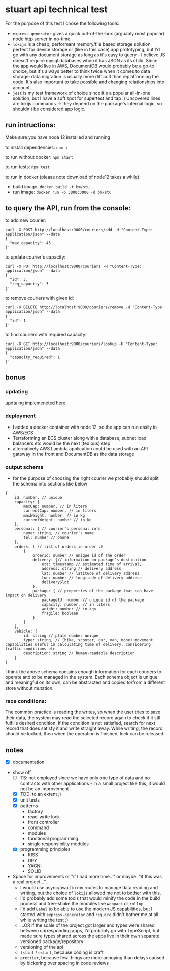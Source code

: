 # stuart api technical test

For the purpose of this test I chose the following tools:
- `express-generator` gives a quick out-of-the-box (arguably most popular) node http server in no-time
- `lokijs` is a cheap, performant memory/file based storage solution perfect for device storage or (like in this case) app prototyping, but I'd go with any document storage as long as it's easy to query - I believe JS doesn't require mysql databases when it has JSON as its child. Since the app would live in AWS, DocumentDB would probably be a go-to choice, but it's always better to think twice when it comes to data storage: data migration is usually more difficult than replatforming the code. It's also important to take possible and changing relationships into account.
- `jest` is my test framework of choice since it's a popular all-in-one solution, but I have a soft spot for supertest and tap :) Uncovered lines are lokijs commands -> they depend on the package's internal logic, so shouldn't be considered app logic.

## run intructions:

Make sure you have node 12 installed and running

to install dependencies:
`npm i`

to run without docker:
`npm start`

to run tests:
`npm test`

to run in docker (please note download of node12 takes a while):
- build image: `docker build -t bm/stu .`
- run image: `docker run -p 3000:3000 -d bm/stu`

## to query the API, run from the console:

to add new courier:
```
curl -X POST http://localhost:9000/couriers/add -H "Content-Type: application/json" --data '
{
  "max_capacity": 45
}'
```

to update courier's capacity:
```
curl -X PUT http://localhost:9000/couriers -H "Content-Type: application/json" --data '
{
  "id": 3,
  "req_capacity": 3
}'
```

to remove couriers with given id:
```
curl -X DELETE http://localhost:9000/couriers/remove -H "Content-Type: application/json" --data '
{
  "id": 1
}'
```

to find couriers with required capacity:
```
curl -X GET http://localhost:9000/couriers/lookup -H "Content-Type: application/json" --data '
{
  "capacity_required": 1
}'
```

## bonus

### updating
[updtaing implemeneted here](https://github.com/miziaq/stu-api/blob/master/src/routes/update-couriers.js)

### deployment
- I added a docker container with node 12, so the app can run easily in AWS/ECS
- Terraforming an ECS cluster along with a database, subnet load balancers etc would be the next (tedious) step 
- alternatively AWS Lambda application could be used with an API gateway in the front and DocumentDB as the data storage

### output schema
- for the purpose of choosing the right courier we probably should split the schema into sections like below
```
{
    id: number, // unique
    capacity: {
        maxCap: number, // in liters
        currentCap: number, // in liters
        maxWeight: number, // in kg
        currentWeight: number // in kg
    },
    personal: { // courier's personal info
        name: string, // courier's name
        tel: number // phone
    },
    orders: [ // list of orders in order :)
        {
            orderId: number // unique id of the order
            delivery: {// information on package's destination
                eta: timestamp // estimated time of arrival,
                address: string // delivery address
                lat: number // latitude of delivery address
                lon: number // longitude of delivery address
                deliverySlot
            },
            package: { // properties of the package that can have impact on delivery
                packageId: number // unique id of the package
                capacity: number, // in liters
                weight: number // in kgs
                fragile: boolean 
            }
        }
    ],
    vehicle: {
        id: string // plate number unique
        type: string, // (bike, scooter, car, van, none) movement capabilities useful in calculating time of delivery, considering traffic conditions etc
        description: string // human-readable description
    }
}
```
I think the above schema contains enough information for each couriers to operate and to be managed in the system.
Each schema object is unique and meaningful on its own, can be abstracted and copied to/from a different store without mutation.

### race conditions:
The common practice is reading the writes, so when the user tries to save their data, the system may read the selected record again to check if it stll fulfills desired condition. If the condition is not satisfied, search for next record that does satisfy it and write straight away. While writing, the record should be locked, then when the operation is finished, lock can be released.

## notes
- [x] documentation
- show off
  - [ ] TS: not employed since we have only one type of data and no contracts with other applications - in a small project like this, it would not be an improvement
  - [x] TDD: to an extent ;)
  - [x] unit tests
  - [x] patterns
    - factory 
    - read-write lock
    - front controller
    - command
    - modules
    - functional programming
    - single responsibility modules
  - [x] programming principles
    - KISS 
    - DRY
    - YAGNI
    - SOLID
- Space for improvements or "if I had more time..." or maybe: "if this was a real project...", 
  - I would use async/await in my routes to manage data reading and writing, but the choice of `lokijs` allowed me not to bother with this. 
  - I'd probably add some tools that would minify the code in the build process and tree-shake the modules like `webpack` or `rollup`. 
  - I'd add `Babel` to be able to use the modern JS capabilities, but I started with `express-generator` and `require` didn't bother me at all while writing the test ;)
  - ...OR if the scale of the project got larger and types were shared between corresponding apps, I'd probably go with TypeScript, but made sure types shared across the apps live in their own separate versioned package/repository 
  - versioning of the api
  - `tslint` / `eslint`, because coding is craft
  - `prettier`, because few things are more annoying than delays caused by bickering over spacing in code reviews

